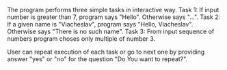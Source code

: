 The program performs three simple tasks in interactive way.
Task 1: If input number is greater than 7, program says "Hello". Otherwise says "...".
Task 2: If a given name is "Viacheslav", program says "Hello, Viacheslav". Otherwise says "There is no such name".
Task 3: From input sequence of numbers program choses only multiple of number 3.

User can repeat execution of each task or go to next one by providing answer "yes" or "no" for the question "Do You want to repeat?".
